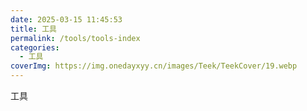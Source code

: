 ```yaml
---
date: 2025-03-15 11:45:53
title: 工具
permalink: /tools/tools-index
categories:
  - 工具
coverImg: https://img.onedayxyy.cn/images/Teek/TeekCover/19.webp
---
```



工具